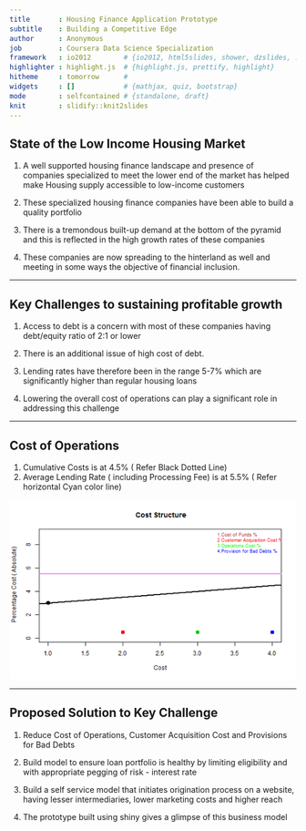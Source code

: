 ```yaml
---
title       : Housing Finance Application Prototype
subtitle    : Building a Competitive Edge
author      : Anonymous
job         : Coursera Data Science Specialization
framework   : io2012        # {io2012, html5slides, shower, dzslides, ...}
highlighter : highlight.js  # {highlight.js, prettify, highlight}
hitheme     : tomorrow      # 
widgets     : []            # {mathjax, quiz, bootstrap}
mode        : selfcontained # {standalone, draft}
knit        : slidify::knit2slides
---
```


## State of the Low Income Housing Market

1. A well supported housing finance landscape and presence of companies specialized to meet the lower end of the market has helped make Housing supply accessible to low-income customers

2. These specialized housing finance companies have been able to build a quality portfolio

3. There is a tremondous built-up demand at the bottom of the pyramid and this is reflected in the high growth rates of these companies

4. These companies are now spreading to the hinterland as well and meeting in some ways the objective of financial inclusion. 


---

## Key Challenges to sustaining profitable growth

1. Access to debt is a concern with most of these companies having debt/equity ratio of 2:1 or lower

2. There is an additional issue of high cost of debt.

3. Lending rates have therefore been in the range 5-7% which are significantly higher than regular housing loans

3. Lowering the overall cost of operations can play a significant role in addressing this challenge



---

## Cost of Operations

1. Cumulative Costs is at 4.5% ( Refer Black Dotted Line)
2. Average Lending Rate ( including Processing Fee) is at 5.5% ( Refer horizontal Cyan color line)

![plot of chunk unnamed-chunk-1](assets/fig/unnamed-chunk-1.png) 



---

## Proposed Solution to Key Challenge

1. Reduce Cost of Operations, Customer Acquisition Cost and Provisions for Bad Debts

2. Build model to ensure loan portfolio is healthy by limiting eligibility and with appropriate pegging of risk - interest rate

3. Build a self service model that initiates origination process on a website, having lesser intermediaries, lower marketing costs and higher reach

4. The prototype built using shiny gives a glimpse of this business model


